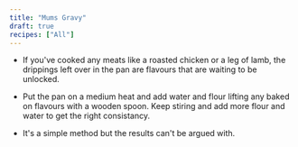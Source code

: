 ```yaml
---
title: "Mums Gravy"
draft: true
recipes: ["All"]
---
```


- If you've cooked any meats like a roasted chicken or a leg of lamb, the drippings left over in the pan are flavours that are waiting to be unlocked.

- Put the pan on a medium heat and add water and flour lifting any baked on flavours with a wooden spoon. Keep stiring and add more flour and water to get the right consistancy.

- It's a simple method but the results can't be argued with. 